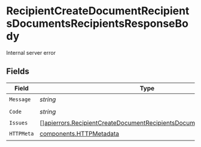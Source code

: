 # RecipientCreateDocumentRecipientsDocumentsRecipientsResponseBody

Internal server error


## Fields

| Field                                                                                                                                                          | Type                                                                                                                                                           | Required                                                                                                                                                       | Description                                                                                                                                                    |
| -------------------------------------------------------------------------------------------------------------------------------------------------------------- | -------------------------------------------------------------------------------------------------------------------------------------------------------------- | -------------------------------------------------------------------------------------------------------------------------------------------------------------- | -------------------------------------------------------------------------------------------------------------------------------------------------------------- |
| `Message`                                                                                                                                                      | *string*                                                                                                                                                       | :heavy_check_mark:                                                                                                                                             | N/A                                                                                                                                                            |
| `Code`                                                                                                                                                         | *string*                                                                                                                                                       | :heavy_check_mark:                                                                                                                                             | N/A                                                                                                                                                            |
| `Issues`                                                                                                                                                       | [][apierrors.RecipientCreateDocumentRecipientsDocumentsRecipientsIssues](../../models/apierrors/recipientcreatedocumentrecipientsdocumentsrecipientsissues.md) | :heavy_minus_sign:                                                                                                                                             | N/A                                                                                                                                                            |
| `HTTPMeta`                                                                                                                                                     | [components.HTTPMetadata](../../models/components/httpmetadata.md)                                                                                             | :heavy_check_mark:                                                                                                                                             | N/A                                                                                                                                                            |
